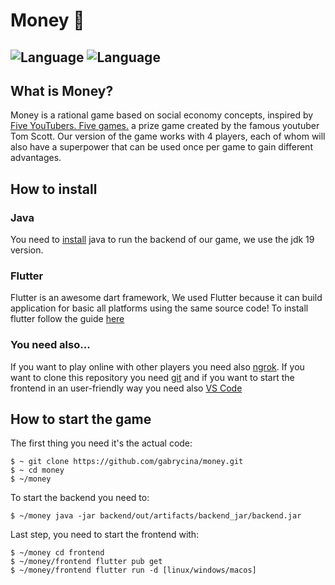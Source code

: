 # Money 💸

![Language](https://img.shields.io/badge/Language-java-orange)
![Language](https://img.shields.io/badge/Language-dart-blue)
---

## What is Money?
Money is a rational game based on social economy concepts, inspired by [Five YouTubers. Five games.](https://www.youtube.com/watch?v=FJSI7QTAt_o) 
a prize game created by the famous youtuber Tom Scott. Our version of the game works with 4 players, each of whom will also have a superpower that can be 
used once per game to gain different advantages.

## How to install
### Java
You need to [install](https://www.oracle.com/java/technologies/downloads/) java to run the backend of our game, we use the jdk 19 version.

### Flutter
Flutter is an awesome dart framework, We used Flutter because it can build application for basic all platforms using the same source code!
To install flutter follow the guide [here](https://docs.flutter.dev/get-started/install)

### You need also...
If you want to play online with other players you need also [ngrok](https://ngrok.com/download). If you want to clone this repository you need [git](https://git-scm.com/downloads) and
if you want to start the frontend in an user-friendly way you need also [VS Code](https://code.visualstudio.com/download)

## How to start the game
The first thing you need it's the actual code:
```
$ ~ git clone https://github.com/gabrycina/money.git
$ ~ cd money
$ ~/money
```
To start the backend you need to:
```
$ ~/money java -jar backend/out/artifacts/backend_jar/backend.jar
```
Last step, you need to start the frontend with:
```
$ ~/money cd frontend
$ ~/money/frontend flutter pub get
$ ~/money/frontend flutter run -d [linux/windows/macos]
```





